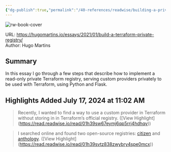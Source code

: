 ```yaml
---
{"dg-publish":true,"permalink":"/40-references/readwise/building-a-private-terraform-registry/","tags":["rw/articles"]}
---
```



![rw-book-cover](https://readwise-assets.s3.amazonaws.com/static/images/article2.74d541386bbf.png)

  

URL: <https://hugomartins.io/essays/2021/01/build-a-terraform-private-registry/>  
Author: Hugo Martins

## Summary

In this essay I go through a few steps that describe how to implement a read-only private Terraform registry, serving custom providers privately to be used with Terraform, using Python and Flask.

## Highlights Added July 17, 2024 at 11:02 AM

> Recently, I wanted to find a way to use a custom provider in Terraform without storing in in Terraform’s official registry. ([View Highlight] (<https://read.readwise.io/read/01h39sw67eymj6qp5rrj4hdhqv>))

> I searched online and found two open-source registries: [citizen](https://github.com/outsideris/citizen) and [anthology](https://github.com/erikvanbrakel/anthology). ([View Highlight] (<https://read.readwise.io/read/01h39svtz838zwybry4spe0mcx>))
